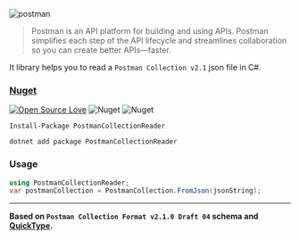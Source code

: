 ![postman](https://user-images.githubusercontent.com/8418700/159980759-b9a94b90-5b9c-4745-878a-b2615ad17eff.png)

> Postman is an API platform for building and using APIs. Postman simplifies each step of the API lifecycle and streamlines collaboration so you can create better APIs—faster.

It library helps you to read a `Postman Collection v2.1` json file in C#.

### [Nuget](https://www.nuget.org/packages/PostmanCollectionReader)

[![Open Source Love](https://badges.frapsoft.com/os/mit/mit.svg?v=102)](https://opensource.org/licenses/MIT)
![Nuget](https://img.shields.io/nuget/v/PostmanCollectionReader)
![Nuget](https://img.shields.io/nuget/dt/PostmanCollectionReader)


```
Install-Package PostmanCollectionReader

dotnet add package PostmanCollectionReader
```

### Usage

```cs
using PostmanCollectionReader;
var postmanCollection = PostmanCollection.FromJson(jsonString);
```

---
**Based on `Postman Collection Format v2.1.0 Draft 04` schema and [QuickType](https://app.quicktype.io/).**
